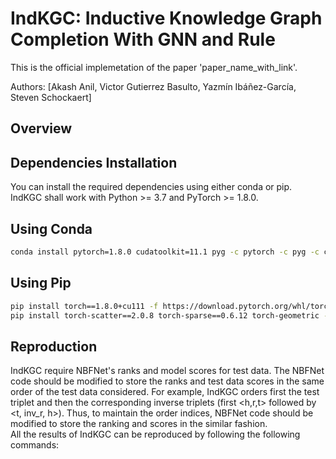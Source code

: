 # IndKGC: Inductive Knowledge Graph Completion With GNN and Rule #

This is the official implemetation of the paper 'paper_name_with_link'.

Authors:
[Akash Anil, Victor Gutierrez Basulto, Yazmín Ibáñez-García, Steven Schockaert]

## Overview ##

## Dependencies Installation ##
You can install the required dependencies using either conda or pip. IndKGC shall work with Python >= 3.7 and PyTorch >= 1.8.0.

## Using Conda ##
```bash
conda install pytorch=1.8.0 cudatoolkit=11.1 pyg -c pytorch -c pyg -c conda-forge
```

## Using Pip ##
```bash
pip install torch==1.8.0+cu111 -f https://download.pytorch.org/whl/torch_stable.html
pip install torch-scatter==2.0.8 torch-sparse==0.6.12 torch-geometric -f https://data.pyg.org/whl/torch-1.8.0+cu111.html
```

## Reproduction ##
IndKGC require NBFNet's ranks and model scores for test data. The NBFNet code should be modified to store the ranks and test data scores in the same order of the test data considered. For example, IndKGC orders first the test triplet and then the corresponding inverse triplets (first <h,r,t> followed by <t, inv_r, h>). Thus, to maintain the order indices, NBFNet code should be modified to store the ranking and scores in the similar fashion.     
All the results of IndKGC can be reproduced by following the following commands:
```bash

```
